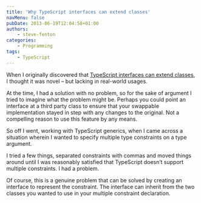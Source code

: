 ```yaml
---
title: 'Why TypeScript interfaces can extend classes'
navMenu: false
pubDate: 2013-06-19T12:04:58+01:00
authors:
    - steve-fenton
categories:
    - Programming
tags:
    - TypeScript
---
```


When I originally discovered that [TypeScript interfaces can extend classes](/blog/2013/06/typescript-interfaces-can-extend-classes/), I thought it was novel – but lacking in real-world usages.

At the time, I had a solution with no problem, so for the sake of argument I tried to imagine what the problem might be. Perhaps you could point an interface at a third party class to ensure that your swappable implementation stayed in step with any changes to the original. Not a compelling reason to use this feature by any means.

So off I went, working with TypeScript generics, when I came across a situation wherein I wanted to specify multiple type constraints on a type argument.

I tried a few things, separated constraints with commas and moved things around until I was reasonably satisfied that TypeScript doesn’t support multiple constraints. I had a problem.

Of course, this is a genuine problem that can be solved by creating an interface to represent the constraint. The interface can inherit from the two classes you wanted to use in your multiple constraint declaration.